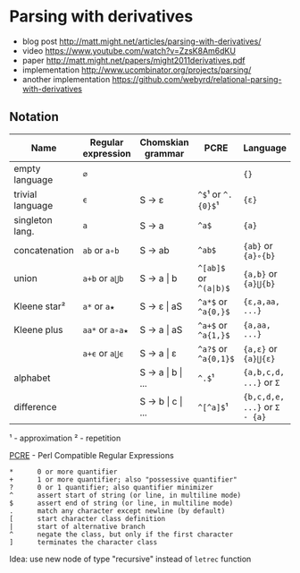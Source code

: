 # Parsing with derivatives

- blog post http://matt.might.net/articles/parsing-with-derivatives/
- video https://www.youtube.com/watch?v=ZzsK8Am6dKU
- paper http://matt.might.net/papers/might2011derivatives.pdf
- implementation http://www.ucombinator.org/projects/parsing/
- another implementation https://github.com/webyrd/relational-parsing-with-derivatives

## Notation

| Name             | Regular expression | Chomskian grammar | PCRE                   | Language                      |
| ---------------- | ------------------ | ----------------- | ---------------------- | ----------------------------- |
| empty language   | `∅`                |                   |                        | `{}`                          |
| trivial language | `ϵ`                | S → ε             | `^$`¹ or `^.{0}$`¹     | `{ε}`                         |
| singleton lang.  | `a`                | S → a             | `^a$`                  | `{a}`                         |
| concatenation    | `ab` or `a∘b`      | S → ab            | `^ab$`                 | `{ab}` or `{a}∘{b}`           |
| union            | `a+b` or `a⋃b`     | S → a \| b        | `^[ab]$` or `^(a\|b)$` | `{a,b}` or `{a}⋃{b}`          |
| Kleene star²     | `a*` or `a★`       | S → ε \| aS       | `^a*$` or `^a{0,}$`    | `{ε,a,aa, ...}`               |
| Kleene plus      | `aa*` or `a∘a★`    | S → a \| aS       | `^a+$` or `^a{1,}$`    | `{a,aa, ...}`                 |
|                  | `a+ϵ` or `a⋃ϵ`     | S → a \| ε        | `^a?$` or `^a{0,1}$`   | `{a,ε}` or `{a}⋃{ε}`          |
| alphabet         |                    | S → a \| b \| ... | `^.$`¹                 | `{a,b,c,d, ...}` or `Σ`       |
| difference       |                    | S → b \| c \| ... | `^[^a]$`¹              | `{b,c,d,e, ...}` or `Σ - {a}` |

¹ - approximation
² - repetition

[PCRE](http://www.pcre.org/current/doc/html/pcre2pattern.html#SEC1) - Perl Compatible Regular Expressions

```
*      0 or more quantifier
+      1 or more quantifier; also "possessive quantifier"
?      0 or 1 quantifier; also quantifier minimizer
^      assert start of string (or line, in multiline mode)
$      assert end of string (or line, in multiline mode)
.      match any character except newline (by default)
[      start character class definition
|      start of alternative branch
^      negate the class, but only if the first character
]      terminates the character class
```

Idea: use new node of type "recursive" instead of `letrec` function
